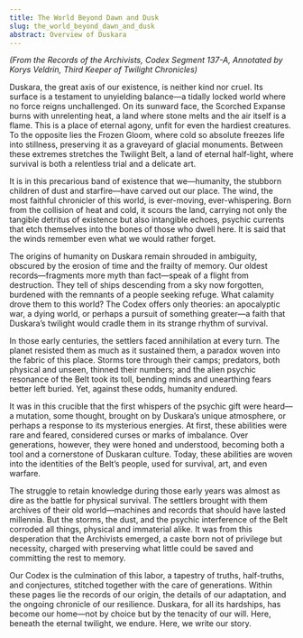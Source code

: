 ```yaml
---
title: The World Beyond Dawn and Dusk
slug: the_world_beyond_dawn_and_dusk
abstract: Overview of Duskara
---
```


*(From the Records of the Archivists, Codex Segment 137-A, Annotated by Korys Veldrin, Third Keeper of Twilight Chronicles)*  

Duskara, the great axis of our existence, is neither kind nor cruel. Its surface is a testament to unyielding balance—a tidally locked world where no force reigns unchallenged. On its sunward face, the Scorched Expanse burns with unrelenting heat, a land where stone melts and the air itself is a flame. This is a place of eternal agony, unfit for even the hardiest creatures. To the opposite lies the Frozen Gloom, where cold so absolute freezes life into stillness, preserving it as a graveyard of glacial monuments. Between these extremes stretches the Twilight Belt, a land of eternal half-light, where survival is both a relentless trial and a delicate art.  

It is in this precarious band of existence that we—humanity, the stubborn children of dust and starfire—have carved out our place. The wind, the most faithful chronicler of this world, is ever-moving, ever-whispering. Born from the collision of heat and cold, it scours the land, carrying not only the tangible detritus of existence but also intangible echoes, psychic currents that etch themselves into the bones of those who dwell here. It is said that the winds remember even what we would rather forget.  

The origins of humanity on Duskara remain shrouded in ambiguity, obscured by the erosion of time and the frailty of memory. Our oldest records—fragments more myth than fact—speak of a flight from destruction. They tell of ships descending from a sky now forgotten, burdened with the remnants of a people seeking refuge. What calamity drove them to this world? The Codex offers only theories: an apocalyptic war, a dying world, or perhaps a pursuit of something greater—a faith that Duskara’s twilight would cradle them in its strange rhythm of survival.  

In those early centuries, the settlers faced annihilation at every turn. The planet resisted them as much as it sustained them, a paradox woven into the fabric of this place. Storms tore through their camps; predators, both physical and unseen, thinned their numbers; and the alien psychic resonance of the Belt took its toll, bending minds and unearthing fears better left buried. Yet, against these odds, humanity endured.  

It was in this crucible that the first whispers of the psychic gift were heard—a mutation, some thought, brought on by Duskara’s unique atmosphere, or perhaps a response to its mysterious energies. At first, these abilities were rare and feared, considered curses or marks of imbalance. Over generations, however, they were honed and understood, becoming both a tool and a cornerstone of Duskaran culture. Today, these abilities are woven into the identities of the Belt’s people, used for survival, art, and even warfare.  

The struggle to retain knowledge during those early years was almost as dire as the battle for physical survival. The settlers brought with them archives of their old world—machines and records that should have lasted millennia. But the storms, the dust, and the psychic interference of the Belt corroded all things, physical and immaterial alike. It was from this desperation that the Archivists emerged, a caste born not of privilege but necessity, charged with preserving what little could be saved and committing the rest to memory.  

Our Codex is the culmination of this labor, a tapestry of truths, half-truths, and conjectures, stitched together with the care of generations. Within these pages lie the records of our origin, the details of our adaptation, and the ongoing chronicle of our resilience. Duskara, for all its hardships, has become our home—not by choice but by the tenacity of our will. Here, beneath the eternal twilight, we endure. Here, we write our story.

